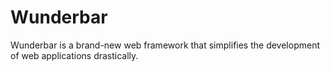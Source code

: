 # Wunderbar
Wunderbar is a brand-new web framework that simplifies the development of web applications drastically.
